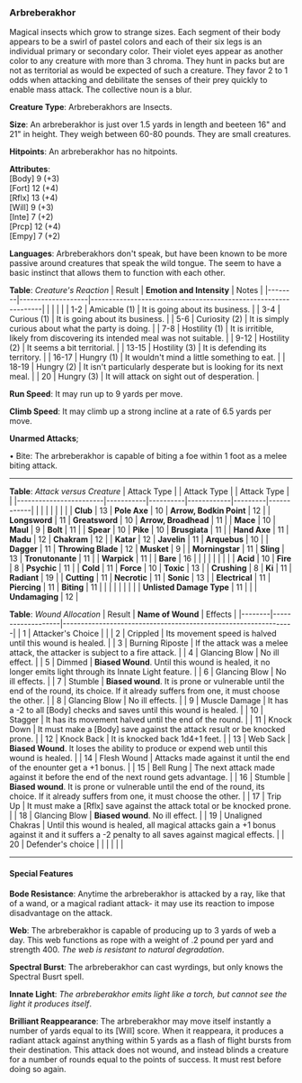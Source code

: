 ### Arbreberakhor
Magical insects which grow to strange sizes. Each segment of their body appears to be a swirl of pastel colors and each of their six legs is an individual primary or secondary color. Their violet eyes appear as another color to any creature with more than 3 chroma. They hunt in packs but are not as territorial as would be expected of such a creature. They favor 2 to 1 odds when attacking and debilitate the senses of their prey quickly to enable mass attack. The collective noun is a blur.

**Creature Type**: Arbreberakhors are Insects.

**Size**:  An arbreberakhor is just over 1.5 yards in length and beeteen 16" and 21" in height. They weigh between 60-80 pounds. They are small creatures.

**Hitpoints**: An arbreberakhor has no hitpoints.

**Attributes**:  
[Body] 9 (+3)  
[Fort] 12 (+4)  
[Rflx] 13 (+4)  
[Will] 9 (+3)  
[Inte] 7 (+2)  
[Prcp] 12 (+4)  
[Empy] 7 (+2)  

**Languages**: Arbreberakhors don't speak, but have been known to be more passive around creatures that speak the wild tongue. The seem to have a basic instinct that allows them to function with each other.

**Table**: *Creature's Reaction*
| Result | **Emotion and Intensity** | Notes        |
|--------|-------------------|----------------------------------------------------------------|
|        |                                                |                                   |
|   1-2  | Amicable (1)  | It is going about its business. |
|   3-4  | Curious (1)   | It is going about its business. |
|   5-6  | Curiosity (2) | It is simply curious about what the party is doing. |
|   7-8  | Hostility (1) | It is irritible, likely from discovering its intended meal was not suitable. |
|  9-12  | Hostility (2) | It seems a bit territorial. |
|  13-15 | Hostility (3) | It is defending its territory. |
|  16-17 | Hungry (1)    | It wouldn't mind a little something to eat. |
|  18-19 | Hungry (2)    | It isn't particularly desperate but is looking for its next meal. |
|   20   | Hungry (3)    | It will attack on sight out of desperation. |

**Run Speed**: It may run up to 9 yards per move.

**Climb Speed**: It may climb up a strong incline at a rate of 6.5 yards per move.

**Unarmed Attacks**;

 • Bite: The arbreberakhor is capable of biting a foe within 1 foot as a melee biting attack.

---------------------

**Table**: *Attack versus Creature*
| Attack Type            |           | Attack Type  |        | Attack Type |         |
|------------------------|-----------|----------|------------|---------|------------|
|                        |          |            |         |            |         |
| **Club**                   | 13   | **Pole Axe** | 10     | **Arrow, Bodkin Point**    | 12    |
| **Longsword**              | 11    | **Greatsword** | 10  | **Arrow, Broadhead**       | 11    |
| **Mace**                   | 10    | **Maul** | 9        | **Bolt** | 11    |
| **Spear**                  | 10     | **Pike** | 10       | **Brusgiata** | 11     |
| **Hand Axe**               | 11     | **Madu**   | 12      | **Chakram** | 12    |
| **Katar**                  | 12     | **Javelin**         | 11    | **Arquebus** | 10    |
| **Dagger**                 | 11     | **Throwing Blade**  | 12    | **Musket** | 9    |
| **Morningstar**            | 11     | **Sling**           | 13    | **Tronutonante** | 11    |
| **Warpick**                | 11     | |  **Bare**         | 16   |
|                        |           |          |            |         |            |
| **Acid**                   | 10     | **Fire** | 8     | **Psychic** | 11     |
| **Cold**                   | 11     | **Force** | 10     | **Toxic**  | 13     |
| **Crushing**               |  8     | **Ki** | 11     | **Radiant** | 19     |
| **Cutting**                | 11     | **Necrotic** | 11     | **Sonic** | 13    |
| **Electrical**             | 11     | **Piercing** | 11     | **Biting** | 11    |
|                            |        |              |        |            |       |
| **Unlisted Damage Type** | 11 |    |     | **Undamaging** | 12 |

**Table**: *Wound Allocation* 
| Result | **Name of Wound** | Effects                                                        |
|--------|-------------------|----------------------------------------------------------------|
|   1    | Attacker's Choice |                                                                |
|   2    | Crippled          | Its movement speed is halved until this wound is healed.      |
|   3    | Burning Riposte     | If the attack was a melee attack, the attacker is subject to a fire attack. |
|   4    | Glancing Blow       | No ill effect. |
|   5    | Dimmed    | **Biased Wound**. Until this wound is healed, it no longer emits light through its Innate Light feature. |
|   6    | Glancing Blow            | No ill effects. |
|   7    | Stumble | **Biased wound**. It is prone or vulnerable until the end of the round, its choice. If it already suffers from one, it must choose the other. |
|   8    | Glancing Blow     | No ill effects.                                     |
|   9    | Muscle Damage     | It has a -2 to all [Body] checks and saves until this wound is healed. |
|   10   | Stagger        | It has its movement halved until the end of the round. |
|   11   | Knock Down | It must make a [Body] save against the attack result or be knocked prone. |
|   12   | Knock Back | It is knocked back 1d4+1 feet. |
|   13   | Web Sack | **Biased Wound**. It loses the ability to produce or expend web until this wound is healed. |
|   14   | Flesh Wound | Attacks made against it until the end of the enounter get a +1 bonus. |
|   15   | Bell Rung | The next attack made against it before the end of the next round gets advantage.  |
|   16   | Stumble | **Biased wound**. It is prone or vulnerable until the end of the round, its choice. If it already suffers from one, it must choose the other. |
|   17   | Trip Up           | It must make a [Rflx] save against the attack total or be knocked prone.   |
|   18   | Glancing Blow | **Biased wound**. No ill effect. |
|   19   | Unaligned Chakras | Until this wound is healed, all magical attacks gain a +1 bonus against it and it suffers a -2 penalty to all saves against magical effects. |
|   20   | Defender's choice |                                   |
|        |                                                |                                   |

---------------------

#### Special Features

**Bode Resistance**: Anytime the arbreberakhor is attacked by a ray, like that of a wand, or a magical radiant attack- it may use its reaction to impose disadvantage on the attack.

**Web**: The arbreberakhor is capable of producing up to 3 yards of web a day. This web functions as rope with a weight of .2 pound per yard and strength 400. *The web is resistant to natural degradation*.

**Spectral Burst**: The arbreberakhor can cast wyrdings, but only knows the Spectral Busrt spell.

**Innate Light**: *The arbreberakhor emits light like a torch, but cannot see the light it produces itself*.

**Brilliant Reappearance**: The arbreberakhor may move itself instantly a number of yards equal to its [Will] score. When it reappeara, it produces a radiant attack against anything within 5 yards as a flash of flight bursts from their destination. This attack does not wound, and instead blinds a creature for a number of rounds equal to the points of success. It must rest before doing so again.
